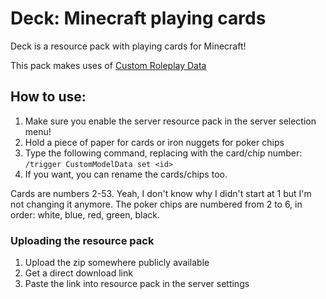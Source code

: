 # Deck: Minecraft playing cards

Deck is a resource pack with playing cards for Minecraft!

This pack makes uses of [Custom Roleplay Data](https://www.curseforge.com/minecraft/customization/custom-roleplay-data-datapack)

## How to use:

1. Make sure you enable the server resource pack in the server selection menu!
2. Hold a piece of paper for cards or iron nuggets for poker chips
3. Type the following command, replacing <id> with the card/chip number:
   `/trigger CustomModelData set <id>`
4. If you want, you can rename the cards/chips too.

Cards are numbers 2-53. Yeah, I don't know why I didn't start at 1 but I'm not changing it
anymore. The poker chips are numbered from 2 to 6, in order: white, blue, red, green, black.

### Uploading the resource pack

1. Upload the zip somewhere publicly available
2. Get a direct download link
3. Paste the link into resource pack in the server settings